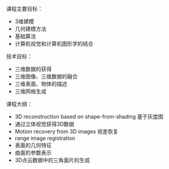
课程主要目标：

- 3维建模
- 几何建模方法
- 基础算法
- 计算机视觉和计算机图形学的结合

技术目标：

- 三维数据的获得
- 三维图像、三维数据的融合
- 三维表面、物体的描述
- 三维网格生成

课程大纲：

- 3D reconstruction based on shape-from-shading 基于灰度图
- 通过立体视觉获得3D数据
- Motion recovery from 3D images 视差恢复
- range image registration
- 表面的几何特征
- 曲面的参数表示
- 3D点云数据中的三角面片的生成

